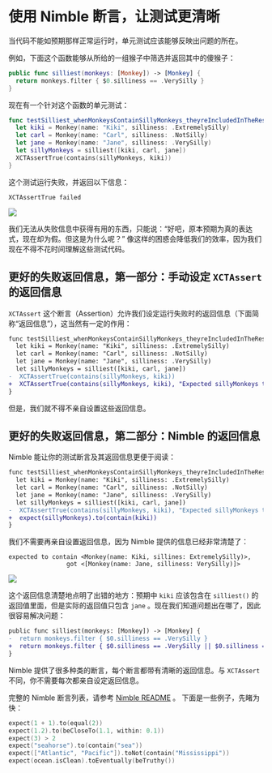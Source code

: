# 使用 Nimble 断言，让测试更清晰

当代码不能如预期那样正常运行时，单元测试应该能够反映出问题的所在。

例如，下面这个函数能够从所给的一组猴子中筛选并返回其中的傻猴子：

```swift
public func silliest(monkeys: [Monkey]) -> [Monkey] {
  return monkeys.filter { $0.silliness == .VerySilly }
}
```

现在有一个针对这个函数的单元测试：

```swift
func testSilliest_whenMonkeysContainSillyMonkeys_theyreIncludedInTheResult() {
  let kiki = Monkey(name: "Kiki", silliness: .ExtremelySilly)
  let carl = Monkey(name: "Carl", silliness: .NotSilly)
  let jane = Monkey(name: "Jane", silliness: .VerySilly)
  let sillyMonkeys = silliest([kiki, carl, jane])
  XCTAssertTrue(contains(sillyMonkeys, kiki))
}
```

这个测试运行失败，并返回以下信息：

```
XCTAssertTrue failed
```

![](http://f.cl.ly/items/1G17453p47090y30203d/Screen%20Shot%202015-02-26%20at%209.08.27%20AM.png)

我们无法从失败信息中获得有用的东西，只能说：“好吧，原本预期为真的表达式，现在却为假。但这是为什么呢？”
像这样的困惑会降低我们的效率，因为我们现在不得不花时间理解这些测试代码。

## 更好的失败返回信息，第一部分：手动设定 `XCTAssert` 的返回信息

`XCTAssert` 这个断言（Assertion）允许我们设定运行失败时的返回信息（下面简称“返回信息”），这当然有一定的作用：

```diff
func testSilliest_whenMonkeysContainSillyMonkeys_theyreIncludedInTheResult() {
  let kiki = Monkey(name: "Kiki", silliness: .ExtremelySilly)
  let carl = Monkey(name: "Carl", silliness: .NotSilly)
  let jane = Monkey(name: "Jane", silliness: .VerySilly)
  let sillyMonkeys = silliest([kiki, carl, jane])
-  XCTAssertTrue(contains(sillyMonkeys, kiki))
+  XCTAssertTrue(contains(sillyMonkeys, kiki), "Expected sillyMonkeys to contain 'Kiki'")
}
```

但是，我们就不得不亲自设置这些返回信息。

## 更好的失败返回信息，第二部分：Nimble 的返回信息

Nimble 能让你的测试断言及其返回信息更便于阅读：

```diff
func testSilliest_whenMonkeysContainSillyMonkeys_theyreIncludedInTheResult() {
  let kiki = Monkey(name: "Kiki", silliness: .ExtremelySilly)
  let carl = Monkey(name: "Carl", silliness: .NotSilly)
  let jane = Monkey(name: "Jane", silliness: .VerySilly)
  let sillyMonkeys = silliest([kiki, carl, jane])
-  XCTAssertTrue(contains(sillyMonkeys, kiki), "Expected sillyMonkeys to contain 'Kiki'")
+  expect(sillyMonkeys).to(contain(kiki))
}
```

我们不需要再亲自设置返回信息，因为 Nimble 提供的信息已经非常清楚了：

```
expected to contain <Monkey(name: Kiki, sillines: ExtremelySilly)>,
                got <[Monkey(name: Jane, silliness: VerySilly)]>
```

![](http://f.cl.ly/items/3N2e3g2K3W123b1L1J0G/Screen%20Shot%202015-02-26%20at%2011.27.02%20AM.png)

这个返回信息清楚地点明了出错的地方：预期中 `kiki` 应该包含在 `silliest()` 的返回值里面，但是实际的返回值只包含 `jane` 。现在我们知道问题出在哪了，因此很容易解决问题：

```diff
public func silliest(monkeys: [Monkey]) -> [Monkey] {
-  return monkeys.filter { $0.silliness == .VerySilly }
+  return monkeys.filter { $0.silliness == .VerySilly || $0.silliness == .ExtremelySilly }
}
```

Nimble 提供了很多种类的断言，每个断言都带有清晰的返回信息。与 `XCTAssert` 不同，你不需要每次都亲自设定返回信息。

完整的 Nimble 断言列表，请参考 [Nimble README](https://github.com/Quick/Nimble) 。
下面是一些例子，先睹为快：

```swift
expect(1 + 1).to(equal(2))
expect(1.2).to(beCloseTo(1.1, within: 0.1))
expect(3) > 2
expect("seahorse").to(contain("sea"))
expect(["Atlantic", "Pacific"]).toNot(contain("Mississippi"))
expect(ocean.isClean).toEventually(beTruthy())
```


